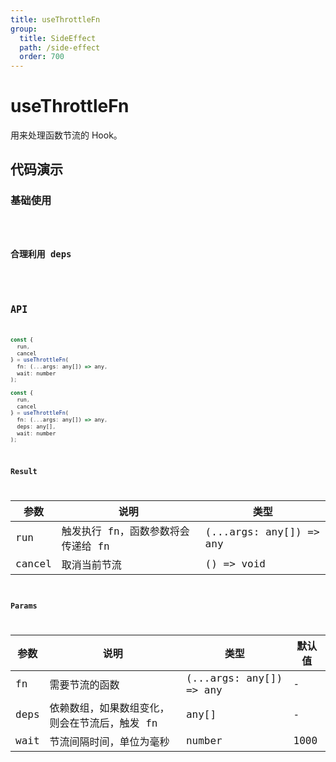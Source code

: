 ```yaml
---
title: useThrottleFn
group:
  title: SideEffect
  path: /side-effect
  order: 700
---
```


# useThrottleFn

用来处理函数节流的 Hook。

## 代码演示

### 基础使用

<code src="./demo/demo1.tsx" />


### 合理利用 deps

<code src="./demo/demo2.tsx" />


## API

```javascript
const {
  run,
  cancel
} = useThrottleFn(
  fn: (...args: any[]) => any,
  wait: number
);

const {
  run,
  cancel
} = useThrottleFn(
  fn: (...args: any[]) => any,
  deps: any[],
  wait: number
);
```

### Result

| 参数   | 说明                               | 类型                    |
|--------|------------------------------------|-------------------------|
| run    | 触发执行 fn，函数参数将会传递给 fn | (...args: any[]) => any |
| cancel | 取消当前节流                       | () => void              |

### Params

| 参数 | 说明                                          | 类型                    | 默认值 |
|------|-----------------------------------------------|-------------------------|--------|
| fn   | 需要节流的函数                                | (...args: any[]) => any | -      |
| deps | 依赖数组，如果数组变化，则会在节流后，触发 fn | any[]                   | -      |
| wait | 节流间隔时间，单位为毫秒                      | number                  | 1000   |